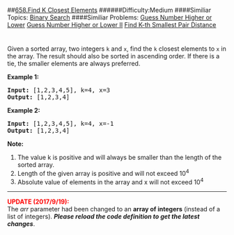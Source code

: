 ##[658.Find K Closest Elements](https://leetcode.com/problems/find-k-closest-elements/description/ "658.Find K Closest Elements")
######Difficulty:Medium
####Similiar Topics:
  [Binary Search](https://leetcode.com//tag/binary-search)
####Similiar Problems:
  [Guess Number Higher or Lower](https://leetcode.com//problems/guess-number-higher-or-lower)  [Guess Number Higher or Lower II](https://leetcode.com//problems/guess-number-higher-or-lower-ii)  [Find K-th Smallest Pair Distance](https://leetcode.com//problems/find-k-th-smallest-pair-distance)
<div class="question-description__3U1T" style="padding-top: 10px;"><div><p>
Given a sorted array, two integers <code>k</code> and <code>x</code>, find the <code>k</code> closest elements to <code>x</code> in the array.  The result should also be sorted in ascending order.
If there is a tie,  the smaller elements are always preferred.
</p>

<p><b>Example 1:</b><br/>
</p><pre><b>Input:</b> [1,2,3,4,5], k=4, x=3
<b>Output:</b> [1,2,3,4]
</pre>
<p/>


<p><b>Example 2:</b><br/>
</p><pre><b>Input:</b> [1,2,3,4,5], k=4, x=-1
<b>Output:</b> [1,2,3,4]
</pre>
<p/>

<p><b>Note:</b><br/>
</p><ol>
<li>The value k is positive and will always be smaller than the length of the sorted array.</li>
<li> Length of the given array is positive and will not exceed 10<sup>4</sup></li>
<li> Absolute value of elements in the array and x will not exceed 10<sup>4</sup></li>
</ol>
<p/>

<hr/>

<p>
<b><font color="red">UPDATE (2017/9/19):</font></b><br/>
The <i>arr</i> parameter had been changed to an <b>array of integers</b> (instead of a list of integers). <b><i>Please reload the code definition to get the latest changes</i></b>.
</p></div></div><div> </div><div> </div><div> </div><div> </div><div> </div><div> </div><div> </div><div> </div><div> </div><div> </div><div> </div><div> </div><div> </div><div> </div><div> </div><div> </div><div> </div><div> </div><div> </div><div> </div><div> </div><div> </div><div> </div><div> </div><div> </div><div> </div><div> </div><div> </div><div> </div><div> </div><div> </div><div> </div><div> </div><div> </div><div> </div><div> </div><div> </div><div> </div><div> </div><div> </div><div> </div><div> </div><div> </div><div> </div><div> </div><div> </div><div> </div><div> </div><div> </div><div> </div><div> </div><div> </div><div> </div><div> </div><div> </div><div> </div><div> </div><div> </div><div> </div><div> </div><div> </div><div> </div><div> </div><div> </div><div> </div><div> </div><div> </div><div> </div><div> </div><div> </div><div> </div><div> </div><div> </div><div> </div><div> </div><div> </div><div> </div><div> </div><div> </div><div> </div><div> </div><div> </div><div> </div><div> </div><div> </div><div> </div><div> </div><div> </div><div> </div><div> </div><div> </div><div> </div><div> </div><div> </div><div> </div><div> </div><div> </div><div> </div><div> </div><div> </div><div> </div><div> </div><div> </div><div> </div><div> </div><div> </div><div> </div><div> </div><div> </div><div> </div><div> </div><div> </div>